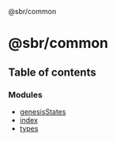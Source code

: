 @sbr/common

# @sbr/common

## Table of contents

### Modules

- [genesisStates](modules/genesisstates.md)
- [index](modules/index.md)
- [types](modules/types.md)
